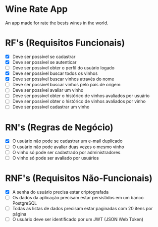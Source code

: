 # Wine Rate App

An app made for rate the bests wines in the world.

# RF's (Requisitos Funcionais)
- [x] Deve ser possível se cadastrar
- [x] Deve ser possível se autenticar
- [ ] Deve ser possível obter o perfil do usuário logado
- [x] Deve ser possível buscar todos os vinhos
- [x] Deve ser possível buscar vinhos através do nome
- [ ] Deve ser possível buscar vinhos pelo país de origem
- [ ] Deve ser possível avaliar um vinho
- [ ] Deve ser possível obter o histórico de vinhos avaliados por usuário
- [ ] Deve ser possível obter o histórico de vinhos avaliados por vinho
- [ ] Deve ser possível cadastrar um vinho

# RN's (Regras de Negócio)
- [x] O usuário não pode se cadastrar um e-mail duplicado
- [ ] O usuário não pode avaliar duas vezes o mesmo vinho
- [ ] O vinho só pode ser cadastrado por administradores
- [ ] O vinho só pode ser avaliado por usuários

# RNF's (Requisitos Não-Funcionais)
- [x] A senha do usuário precisa estar criptografada
- [ ] Os dados da aplicação precisam estar persistidos em um banco PostgreSQL
- [ ] Todas as listas de dados precisam estar paginadas com 20 ítens por página
- [ ] O usuário deve ser identificado por um JWT (JSON Web Token)